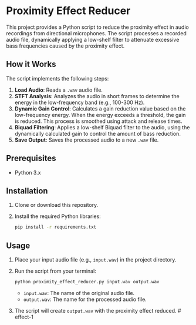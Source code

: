 # Proximity Effect Reducer

This project provides a Python script to reduce the proximity effect in audio recordings from directional microphones. The script processes a recorded audio file, dynamically applying a low-shelf filter to attenuate excessive bass frequencies caused by the proximity effect.

## How it Works

The script implements the following steps:

1.  **Load Audio**: Reads a `.wav` audio file.
2.  **STFT Analysis**: Analyzes the audio in short frames to determine the energy in the low-frequency band (e.g., 100-300 Hz).
3.  **Dynamic Gain Control**: Calculates a gain reduction value based on the low-frequency energy. When the energy exceeds a threshold, the gain is reduced. This process is smoothed using attack and release times.
4.  **Biquad Filtering**: Applies a low-shelf Biquad filter to the audio, using the dynamically calculated gain to control the amount of bass reduction.
5.  **Save Output**: Saves the processed audio to a new `.wav` file.

## Prerequisites

- Python 3.x

## Installation

1.  Clone or download this repository.
2.  Install the required Python libraries:

    ```bash
    pip install -r requirements.txt
    ```

## Usage

1.  Place your input audio file (e.g., `input.wav`) in the project directory.
2.  Run the script from your terminal:

    ```bash
    python proximity_effect_reducer.py input.wav output.wav
    ```

    - `input.wav`: The name of the original audio file.
    - `output.wav`: The name for the processed audio file.

3.  The script will create `output.wav` with the proximity effect reduced.
#   e f f e c t - 1  
 